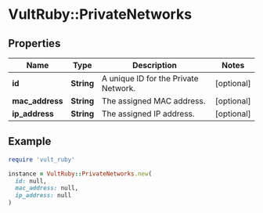 # VultRuby::PrivateNetworks

## Properties

| Name | Type | Description | Notes |
| ---- | ---- | ----------- | ----- |
| **id** | **String** | A unique ID for the Private Network. | [optional] |
| **mac_address** | **String** | The assigned MAC address. | [optional] |
| **ip_address** | **String** | The assigned IP address. | [optional] |

## Example

```ruby
require 'vult_ruby'

instance = VultRuby::PrivateNetworks.new(
  id: null,
  mac_address: null,
  ip_address: null
)
```

